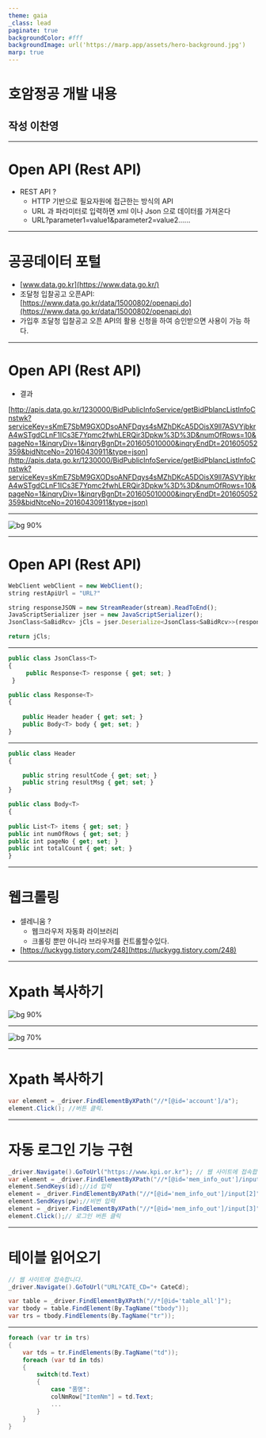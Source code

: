 ```yaml
---
theme: gaia
_class: lead 
paginate: true
backgroundColor: #fff
backgroundImage: url('https://marp.app/assets/hero-background.jpg')
marp: true
---
```

# 호암정공 개발 내용
## 작성 이찬영

---

# Open API (Rest API)

- REST API ?
    - HTTP 기반으로 필요자원에 접근한는 방식의 API
    - URL 과 파라미터로 입력하면 xml 이나 Json 으로 데이터를 가져온다
    - URL?parameter1=value1&parameter2=value2......

---

# 공공데이터 포털

- [www.data.go.kr](https://www.data.go.kr/)
- 조달청 입찰공고 오픈API: [https://www.data.go.kr/data/15000802/openapi.do](https://www.data.go.kr/data/15000802/openapi.do)
- 가입후 조달청 입찰공고 오픈 API의 활용 신청을 하여 승인받으면 사용이 가능 하다.

---

# Open API (Rest API)

- 결과

[http://apis.data.go.kr/1230000/BidPublicInfoService/getBidPblancListInfoCnstwk?serviceKey=sKmE7SbM9GXODsoANFDqys4sMZhDKcA5DOisX9ll7ASVYjbkrA4wSTgdCLnF1ICs3E7Ypmc2fwhLERQir3Dpkw%3D%3D&numOfRows=10&pageNo=1&inqryDiv=1&inqryBgnDt=201605010000&inqryEndDt=201605052359&bidNtceNo=20160430911&type=json](http://apis.data.go.kr/1230000/BidPublicInfoService/getBidPblancListInfoCnstwk?serviceKey=sKmE7SbM9GXODsoANFDqys4sMZhDKcA5DOisX9ll7ASVYjbkrA4wSTgdCLnF1ICs3E7Ypmc2fwhLERQir3Dpkw%3D%3D&numOfRows=10&pageNo=1&inqryDiv=1&inqryBgnDt=201605010000&inqryEndDt=201605052359&bidNtceNo=20160430911&type=json)

---

![bg 90%](Untitled.png)

---

# Open API (Rest API)

```jsx
WebClient webClient = new WebClient();
string restApiUrl = "URL?"

string responseJSON = new StreamReader(stream).ReadToEnd();            
JavaScriptSerializer jser = new JavaScriptSerializer();
JsonClass<SaBidRcv> jCls = jser.Deserialize<JsonClass<SaBidRcv>>(responseJSON);

return jCls;
```

---

```jsx
public class JsonClass<T>
{
	 public Response<T> response { get; set; }
 }
```


```jsx
public class Response<T>
{
         
    public Header header { get; set; }
    public Body<T> body { get; set; }
}
```

---

```jsx
public class Header
{

    public string resultCode { get; set; }
    public string resultMsg { get; set; }
}
```


```jsx
public class Body<T>
{
  
public List<T> items { get; set; }
public int numOfRows { get; set; }
public int pageNo { get; set; }
public int totalCount { get; set; }
}
```

---

# 웹크롤링

- 셀레니움 ?
    - 웹크라우저 자동화 라이브러리
    - 크롤링 뿐만 아니라 브라우저를 컨트롤할수있다.
- [https://luckygg.tistory.com/248](https://luckygg.tistory.com/248)

---

# Xpath 복사하기

![bg 90%](Untitled1.png)

---

![bg 70%](Untitled2.png)

---

# Xpath 복사하기

```csharp
var element = _driver.FindElementByXPath("//*[@id='account']/a");
element.Click(); //버튼 클릭.
```

---

# 자동 로그인 기능 구현

```csharp
_driver.Navigate().GoToUrl("https://www.kpi.or.kr"); // 웹 사이트에 접속합니다.
var element = _driver.FindElementByXPath("//*[@id='mem_info_out']/input[1]"); // id 입력창
element.SendKeys(id);//id 입력
element = _driver.FindElementByXPath("//*[@id='mem_info_out']/input[2]");//비번 입력창 
element.SendKeys(pw);//비번 입력 
element = _driver.FindElementByXPath("//*[@id='mem_info_out']/input[3]");//로그인 버튼
element.Click();// 로그인 버튼 클릭 
```

---

# 테이블 읽어오기

```csharp
// 웹 사이트에 접속합니다.
_driver.Navigate().GoToUrl("URL?CATE_CD="+ CateCd); 

var table = _driver.FindElementByXPath("//*[@id='table_all']");
var tbody = table.FindElement(By.TagName("tbody"));
var trs = tbody.FindElements(By.TagName("tr"));
```

---

```csharp
foreach (var tr in trs)
{
	var tds = tr.FindElements(By.TagName("td"));
	foreach (var td in tds)
	{
		switch(td.Text)
		{
			case "품명":
			colNmRow["ItemNm"] = td.Text;
			...
		}
	}
}
```